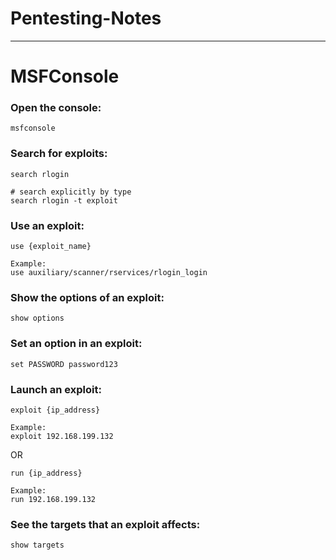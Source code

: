 # Pentesting-Notes

---

# MSFConsole

### Open the console:
```
msfconsole
```

### Search for exploits:
```
search rlogin

# search explicitly by type
search rlogin -t exploit
```

### Use an exploit:
```
use {exploit_name}

Example:
use auxiliary/scanner/rservices/rlogin_login
```

### Show the options of an exploit:
```
show options
```

### Set an option in an exploit:
```
set PASSWORD password123
```

### Launch an exploit:
```
exploit {ip_address}

Example:
exploit 192.168.199.132
```
OR
```
run {ip_address}

Example:
run 192.168.199.132
```

### See the targets that an exploit affects:
```
show targets
```
